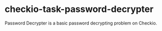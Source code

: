 checkio-task-password-decrypter
=====================
Password Decrypter is a basic password decrypting problem on Checkio.

